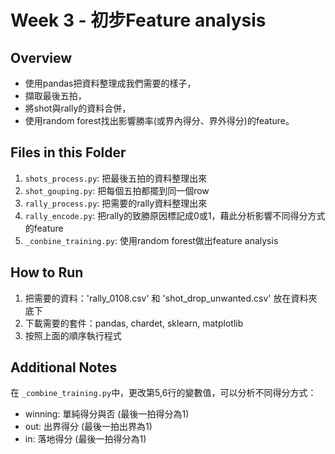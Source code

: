 # Week 3 - 初步Feature analysis

## Overview
- 使用pandas把資料整理成我們需要的樣子，
- 擷取最後五拍，
- 將shot與rally的資料合併，
- 使用random forest找出影響勝率(或界內得分、界外得分)的feature。

## Files in this Folder
1. `shots_process.py`: 把最後五拍的資料整理出來
2. `shot_gouping.py`: 把每個五拍都擺到同一個row
3. `rally_process.py`: 把需要的rally資料整理出來
4. `rally_encode.py`: 把rally的致勝原因標記成0或1，藉此分析影響不同得分方式的feature
5. `_conbine_training.py`: 使用random forest做出feature analysis 

## How to Run
1. 把需要的資料：'rally_0108.csv' 和 'shot_drop_unwanted.csv' 放在資料夾底下
2. 下載需要的套件：pandas, chardet, sklearn, matplotlib
3. 按照上面的順序執行程式

## Additional Notes
在 `_combine_training.py`中，更改第5,6行的變數值，可以分析不同得分方式：
- winning: 單純得分與否 (最後一拍得分為1)
- out: 出界得分 (最後一拍出界為1)
- in: 落地得分 (最後一拍得分為1)
